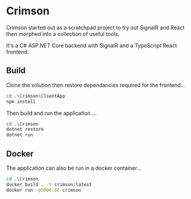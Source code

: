 # Crimson

Crimson started out as a scratchpad project to try out SignalR and React then morphed into a collection of useful tools.

It's a C# ASP.NET Core backend with SignalR and a TypeScript React frontend.

## Build

Clone the solution then restore dependancies required for the frontend...

```bash
cd .\Crimson\ClientApp
npm install
```

Then build and run the application....

```bash
cd .\Crimson
dotnet restore
dotnet run
```

## Docker

The application can also be run in a docker container...

```bash
cd .\Crimson
docker build . -t crimson:latest
docker run -p5000:80 crimson
```
